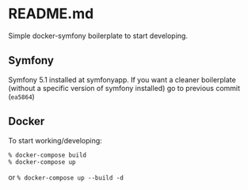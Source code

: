 # README.md

Simple docker-symfony boilerplate to start developing.

## Symfony

Symfony 5.1 installed at symfonyapp. If you want a cleaner boilerplate 
(without a specific version of symfony installed) go to previous commit (`ea5864`)

## Docker

To start working/developing:
```bash
% docker-compose build
% docker-compose up
```

or `% docker-compose up --build -d`
